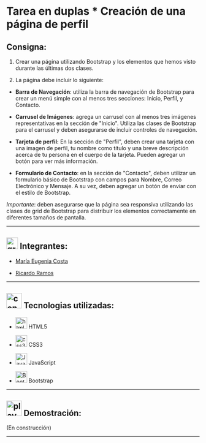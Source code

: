 # Tarea en duplas * Creación de una página de perfil


## Consigna:

1. Crear una página utilizando Bootstrap y los elementos que hemos visto durante las últimas dos clases.

2. La página debe incluir lo siguiente:

- **Barra de Navegación**: utiliza la barra de navegación de Bootstrap para crear un menú simple con al menos tres secciones: Inicio, Perfil, y Contacto.

- **Carrusel de Imágenes**: agrega un carrusel con al menos tres imágenes representativas en la sección de "Inicio". Utiliza las clases de Bootstrap para el carrusel y deben asegurarse de incluir controles de navegación.

- **Tarjeta de perfil:** En la sección de "Perfil", deben crear una tarjeta con una imagen de perfil, tu nombre como título y una breve descripción acerca de tu persona en el cuerpo de la tarjeta. Pueden agregar un botón para ver más información.

- **Formulario de Contacto**: en la sección de "Contacto", deben utilizar un formulario básico de Bootstrap con campos para Nombre, Correo Electrónico y Mensaje. A su vez, deben agregar un botón de enviar con el estilo de Bootstrap.

*Importante*: deben asegurarse que la página sea responsiva utilizando las clases de grid de Bootstrap para distribuir los elementos correctamente en diferentes tamaños de pantalla.

---

## <img width="30" height="30" src="https://img.icons8.com/ios/30/people-working-together.png" alt="grupo de personas trabajando juntas"/> Integrantes:

- [María Eugenia Costa](https://github.com/eugenia1984)

- [Ricardo Ramos]()

---

## <img width="40" height="40" src="https://img.icons8.com/stickers/40/rdp-connection.png" alt="connection rpd"/> Tecnologias utilizadas:

- <img width="30" height="30" src="https://img.icons8.com/color/30/html-5--v1.png" alt="html5"/> HTML5

- <img width="30" height="30" src="https://img.icons8.com/color/30/css3.png" alt="css3"/> CSS3

- <img width="30" height="30" src="https://img.icons8.com/color/30/javascript--v1.png" alt="JavaScript"/> JavaScript

- <img width="30" height="30" src="https://img.icons8.com/color/30/bootstrap--v1.png" alt="Bootstrap"/> Bootstrap

---

## <img width="40" height="40" src="https://img.icons8.com/flat-round/40/play--v1.png" alt="play"/> Demostración:

(En construcción)

---
